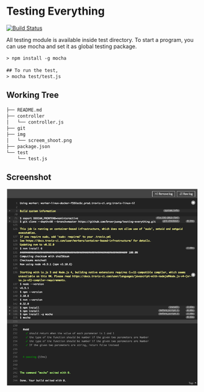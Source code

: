 # Testing Everything

[![Build Status](https://travis-ci.org/broerjuang/testing-everything.svg?branch=master)](https://travis-ci.org/broerjuang/testing-everything)

All testing module is available inside test directory. To start a program, you can use mocha and set it as global testing package.

```
> npm install -g mocha

## To run the test,
> mocha test/test.js
```

## Working Tree

```
├── README.md
├── controller
│   └── controller.js
├── git
├── img
│   └── screem_shoot.png
├── package.json
└── test
    └── test.js

```

## Screenshot
![alt Passing](https://raw.githubusercontent.com/broerjuang/testing-everything/master/img/screem_shoot.png)
